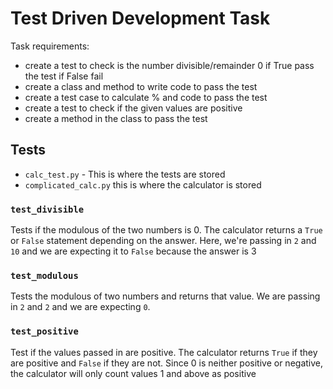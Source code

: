 # Test Driven Development Task
Task requirements:
- create a test to check is the number divisible/remainder 0 if True pass the test if False fail
- create a class and method to write code to pass the test
- create a test case to calculate % and code to pass the test
- create a test to check if the given values are positive 
- create a method in the class to pass the test

## Tests
- `calc_test.py` - This is where the tests are stored
- `complicated_calc.py` this is where the calculator is stored
### `test_divisible`
Tests if the modulous of the two numbers is 0. The calculator returns a `True` or `False` statement depending on the answer. Here, we're passing in `2` and `10` and we are expecting it to `False` because  the answer is 3

### `test_modulous`
Tests the modulous of two numbers and returns that value. We are passing in `2` and `2` and we are expecting `0`.

### `test_positive`
Test if the values passed in are positive. The calculator returns `True` if they are positive and `False` if they are not. Since 0 is neither positive or negative, the calculator will only count values 1 and above as positive